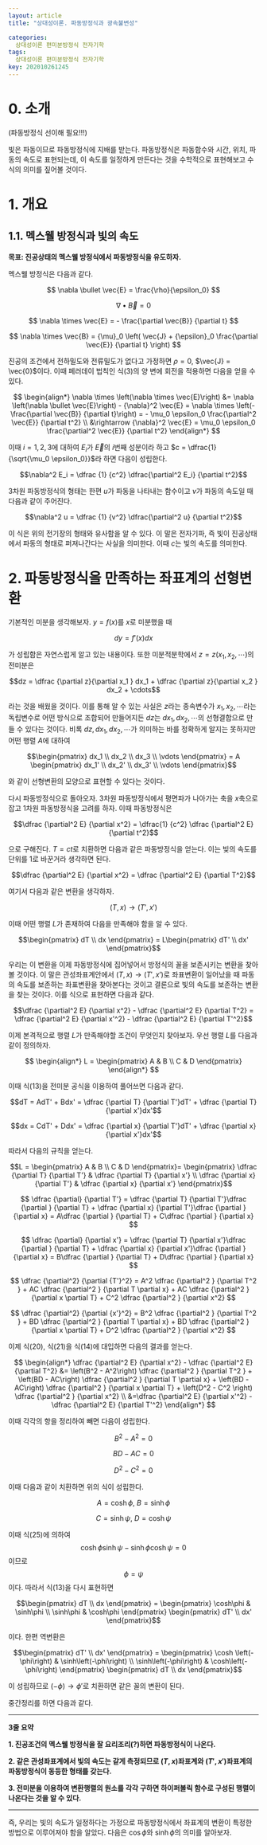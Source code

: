 ```yaml
---
layout: article
title: "상대성이론. 파동방정식과 광속불변성"

categories:
  상대성이론 편미분방정식 전자기학
tags:
  상대성이론 편미분방정식 전자기학
key: 202010261245
---
```


# 0. 소개    

(파동방정식 선이해 필요!!!)

빛은 파동이므로 파동방정식에 지배를 받는다. 파동방정식은 파동함수와 시간, 위치, 파동의 속도로 표현되는데, 이 속도를 일정하게 만든다는 것을 수학적으로 표현해보고 수식의 의미를 짚어볼 것이다.

# 1. 개요

## 1.1. 멕스웰 방정식과 빛의 속도

**목표: 진공상태의 멕스웰 방정식에서 파동방정식을 유도하자.**

멕스웰 방정식은 다음과 같다.

$$
\nabla \bullet \vec{E} = \frac{\rho}{\epsilon_0}
$$

$$
\nabla \bullet \vec{B} = 0
$$

$$
\nabla \times \vec{E} = - \frac{\partial \vec{B}} {\partial t}
$$

$$
\nabla \times \vec{B} = {\mu}_0 \left( \vec{J} + {\epsilon}_0 \frac{\partial \vec{E}} {\partial t} \right)
$$

진공의 조건에서 전하밀도와 전류밀도가 없다고 가정하면 $\rho = 0$, $\vec{J} = \vec{0}$이다. 이때 페러데이 법칙인 식$(3)$의 양 변에 회전을 적용하면 다음을 얻을 수 있다.

$$
\begin{align*}
  \nabla \times \left(\nabla \times \vec{E}\right) &= \nabla \left(\nabla \bullet \vec{E}\right) - {\nabla}^2 \vec{E} = \nabla \times \left(- \frac{\partial \vec{B}} {\partial t}\right) = - \mu_0 \epsilon_0 \frac{\partial^2 \vec{E}} {\partial t^2}    \\
  &\rightarrow {\nabla}^2 \vec{E} = \mu_0 \epsilon_0 \frac{\partial^2 \vec{E}} {\partial t^2}
\end{align*}
$$

이때 $i= 1, 2, 3$에 대하여 $E_i$가 $\vec{E}$의 $i$번째 성분이라 하고 $c = \dfrac{1} {\sqrt{\mu_0 \epsilon_0}}$라 하면 다음이 성립한다.

$$\nabla^2 E_i = \dfrac {1} {c^2} \dfrac{\partial^2 E_i} {\partial t^2}$$

3차원 파동방정식의 형태는 한편 $u$가 파동을 나타내는 함수이고 $v$가 파동의 속도일 때 다음과 같이 주어진다.

$$\nabla^2 u  = \dfrac {1} {v^2} \dfrac{\partial^2 u} {\partial t^2}$$

이 식은 위의 전기장의 형태와 유사함을 알 수 있다. 이 말은 전자기파, 즉 빛이 진공상태에서 파동의 형태로 퍼져나간다는 사실을 의미한다. 이때 $c$는 빛의 속도를 의미한다.

# 2. 파동방정식을 만족하는 좌표계의 선형변환

 기본적인 미분을 생각해보자. $y=f(x)$를 $x$로 미분했을 때

 $$dy = f'(x)dx$$

 가 성립함은 자연스럽게 알고 있는 내용이다. 또한 미분적분학에서 $z = z(x_1 ,x_2 ,\cdots)$의 전미분은 

 $$dz = \dfrac {\partial z}{\partial x_1 } dx_1  + \dfrac {\partial z}{\partial x_2 } dx_2 + \cdots$$

라는 것을 배웠을 것이다. 이를 통해 알 수 있는 사실은 $z$라는 종속변수가 $x_1 , x_2 , \cdots$라는 독립변수로 어떤 방식으로 조합되어 만들어지든 $dz$는 $dx_1 , dx_2 , \cdots$의 선형결합으로 만들 수 있다는 것이다. 비록 $dz, dx_1 ,dx_2 , \cdots$가 의미하는 바를 정확하게 알지는 못하지만 어떤 행렬 $A$에 대하여

$$\begin{pmatrix} dx_1 \\ dx_2 \\ dx_3 \\ \vdots \end{pmatrix} = A \begin{pmatrix} dx_1' \\ dx_2' \\ dx_3' \\ \vdots \end{pmatrix}$$

와 같이 선형변환의 모양으로 표현할 수 있다는 것이다. 

다시 파동방정식으로 돌아오자. 3차원 파동방정식에서 평면파가 나아가는 축을 $x$축으로 잡고 1차원 파동방정식을 고려를 하자. 이때 파동방정식은

$$\dfrac {\partial^2 E} {\partial x^2} = \dfrac{1} {c^2} \dfrac {\partial^2 E} {\partial t^2}$$

으로 구해진다. $T = ct$로 치환하면 다음과 같은 파동방정식을 얻는다. 이는 빛의 속도를 단위를 1로 바꾼거라 생각하면 된다. 

$$\dfrac {\partial^2 E} {\partial x^2} = \dfrac {\partial^2 E} {\partial T^2}$$

여기서 다음과 같은 변환을 생각하자. 

$$(T, x) \rightarrow (T', x')$$

이때 어떤 행렬 $L$가 존재하여 다음을 만족해야 함을 알 수 있다.

$$\begin{pmatrix} dT \\ dx \end{pmatrix} = L\begin{pmatrix} dT' \\ dx' \end{pmatrix}$$

우리는 이 변환을 이제 파동방정식에 집어넣어서 방정식의 꼴을 보존시키는 변환을 찾아볼 것이다. 이 말은 관성좌표계안에서 $(T, x) \rightarrow (T', x')$로 좌표변환이 일어났을 때 파동의 속도를 보존하는 좌표변환을 찾아본다는 것이고 결론으로 빛의 속도를 보존하는 변환을 찾는 것이다. 이를 식으로 표현하면 다음과 같다.

$$\dfrac {\partial^2 E} {\partial x^2} - \dfrac {\partial^2 E} {\partial T^2} = \dfrac {\partial^2 E} {\partial x'^2} - \dfrac {\partial^2 E} {\partial T'^2}$$

이제 본격적으로 행렬 $L$가 만족해야할 조건이 무엇인지 찾아보자. 우선 행렬 $L$를 다음과 같이 정의하자.

$$
\begin{align*}
L = \begin{pmatrix} A & B \\ C & D \end{pmatrix}
\end{align*}
$$

이때 식$(13)$을 전미분 공식을 이용하여 풀어쓰면 다음과 같다.

$$dT = AdT' + Bdx' = \dfrac {\partial T} {\partial T'}dT' + \dfrac {\partial T} {\partial x'}dx'$$

$$dx = CdT' + Ddx' = \dfrac {\partial x} {\partial T'}dT' + \dfrac {\partial x} {\partial x'}dx'$$

따라서 다음의 규칙을 얻는다.

$$L = \begin{pmatrix} A & B \\ C & D \end{pmatrix}= \begin{pmatrix} \dfrac {\partial T} {\partial T'} & \dfrac {\partial T} {\partial x'} \\ \dfrac {\partial x} {\partial T'} & \dfrac {\partial x} {\partial x'} \end{pmatrix}$$

$$
\dfrac {\partial} {\partial T'} = \dfrac {\partial T} {\partial T'}\dfrac {\partial } {\partial T} + \dfrac {\partial x} {\partial T'}\dfrac {\partial } {\partial x} = A\dfrac {\partial } {\partial T} + C\dfrac {\partial } {\partial x}
$$

$$
\dfrac {\partial} {\partial x'} = \dfrac {\partial T} {\partial x'}\dfrac {\partial } {\partial T} + \dfrac {\partial x} {\partial x'}\dfrac {\partial } {\partial x} = B\dfrac {\partial } {\partial T} + D\dfrac {\partial } {\partial x}
$$

$$
\dfrac {\partial^2} {\partial {T'}^2} = A^2 \dfrac {\partial^2 } {\partial T^2 } + AC \dfrac {\partial^2 } {\partial T \partial x} + AC \dfrac {\partial^2 } {\partial x \partial T} + C^2 \dfrac {\partial^2 } {\partial x^2}
$$

$$
\dfrac {\partial^2} {\partial {x'}^2} = B^2 \dfrac {\partial^2 } {\partial T^2 } + BD \dfrac {\partial^2 } {\partial T \partial x} + BD \dfrac {\partial^2 } {\partial x \partial T} + D^2 \dfrac {\partial^2 } {\partial x^2}
$$

이제 식$(20)$, 식$(21)$을 식$(14)$에 대입하면 다음의 결과를 얻는다. 

$$
\begin{align*}
  \dfrac {\partial^2 E} {\partial x^2} - \dfrac {\partial^2 E} {\partial T^2} &=  \left(B^2 - A^2\right) \dfrac {\partial^2 } {\partial T^2 } + \left(BD - AC\right) \dfrac {\partial^2 } {\partial T \partial x} + \left(BD - AC\right) \dfrac {\partial^2 } {\partial x \partial T} + \left(D^2 - C^2 \right) \dfrac {\partial^2 } {\partial x^2}    \\
  &=\dfrac {\partial^2 E} {\partial x'^2} - \dfrac {\partial^2 E} {\partial T'^2}
\end{align*}
$$

이때 각각의 항을 정리하여 빼면 다음이 성립한다.

$$
B^2 - A^2 = 0
$$

$$
BD- AC = 0
$$

$$
D^2 - C^2 = 0
$$

이때 다음과 같이 치환하면 위의 식이 성립한다.

$$A=\cosh\phi, \ B=\sinh\phi$$

$$C=\sinh\psi, \ D=\cosh\psi$$

이때 식$(25)$에 의하여
$$\cosh\phi\sinh\psi - \sinh\phi\cosh\psi = 0$$
이므로 
$$\phi = \psi$$
이다. 따라서 식$(13)$을 다시 표현하면

$$\begin{pmatrix} dT \\ dx \end{pmatrix} = \begin{pmatrix} \cosh\phi & \sinh\phi \\ \sinh\phi & \cosh\phi \end{pmatrix} \begin{pmatrix} dT' \\ dx' \end{pmatrix}$$

이다. 한편 역변환은

$$\begin{pmatrix} dT' \\ dx' \end{pmatrix} = \begin{pmatrix} \cosh \left(-\phi\right) & \sinh\left(-\phi\right) \\ \sinh\left(-\phi\right) & \cosh\left(-\phi\right) \end{pmatrix} \begin{pmatrix} dT \\ dx \end{pmatrix}$$

이 성립하므로  $(-\phi) \rightarrow \phi'$로 치환하면 같은 꼴의 변환이 된다. 

중간정리를 하면 다음과 같다.

---

**3줄 요약**

**1. 진공조건의 멕스웰 방정식을 잘 요리조리(?)하면 파동방정식이 나온다.**

**2. 같은 관성좌표계에서 빛의 속도는 같게 측정되므로 $(T, x)$좌표계와 $(T', x')$좌표계의 파동방정식이 동등한 형태를 갖는다.**

**3. 전미분을 이용하여 변환행렬의 원소를 각각 구하면 하이퍼볼릭 함수로 구성된 행렬이 나온다는 것을 알 수 있다.**

---

즉, 우리는 빛의 속도가 일정하다는 가정으로 파동방정식에서 좌표계의 변환이 특정한 방법으로 이루어져야 함을 알았다. 다음은 $\cos\phi$와 $\sinh\phi$의 의미를 알아보자. 